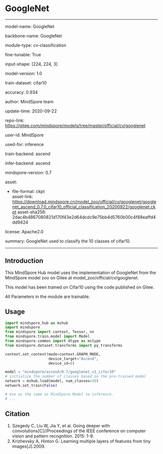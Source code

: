 # GoogleNet

---

model-name: GoogleNet

backbone-name: GoogleNet

module-type: cv-classification

fine-tunable: True

input-shape: [224, 224, 3]

model-version: 1.0

train-dataset: cifar10

accuracy: 0.934

author: MindSpore team

update-time: 2020-09-22

repo-link: <https://gitee.com/mindspore/models/tree/master/official/cv/googlenet>

user-id: MindSpore

used-for: inference

train-backend: ascend

infer-backend: ascend

mindspore-version: 0.7

asset:

  -
    file-format: ckpt  
    asset-link: <https://download.mindspore.cn/model_zoo/official/cv/googlenet/googlenet_ascend_0.7.0_cifar10_official_classification_20200922/googlenet.ckpt>
    asset-sha256: 2dac4b4867080821d170f43e2d64dcdc9e75bb4d5760b00c4f88eaffd4dd9424  

license: Apache2.0

summary: GoogleNet used to classify the 10 classes of cifar10.

---

## Introduction

This MindSpore Hub model uses the implementation of GoogleNet from the MindSpore model zoo on Gitee at model_zoo/official/cv/googlenet.

This model has been trained on Cifar10 using the code published on Gitee.

All Parameters in the module are trainable.

## Usage

```python
import mindspore_hub as mshub
import mindspore
from mindspore import context, Tensor, nn
from mindspore.train.model import Model
from mindspore.common import dtype as mstype
from mindspore.dataset.transforms import py_transforms

context.set_context(mode=context.GRAPH_MODE,
                    device_target="Ascend",
                    device_id=0)

model = "mindspore/ascend/0.7/googlenet_v1_cifar10"
# initialize the number of classes based on the pre-trained model
network = mshub.load(model, num_classes=10)
network.set_train(False)

# Use as the same as MindSpore Model to inference.
# ...
```

## Citation

1. Szegedy C, Liu W, Jia Y, et al. Going deeper with convolutions[C]//Proceedings of the IEEE conference on computer vision and pattern recognition. 2015: 1-9.
2. Krizhevsky A, Hinton G. Learning multiple layers of features from tiny images[J].2009.
